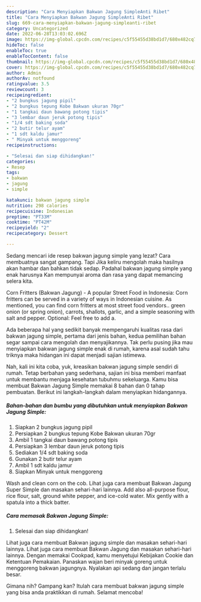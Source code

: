 ```yaml
---
description: "Cara Menyiapkan Bakwan Jagung SimpleAnti Ribet"
title: "Cara Menyiapkan Bakwan Jagung SimpleAnti Ribet"
slug: 669-cara-menyiapkan-bakwan-jagung-simpleanti-ribet
category: Uncategorized
date: 2022-06-28T13:03:02.696Z
image: https://img-global.cpcdn.com/recipes/c5f55455d38bd1d7/680x482cq70/bakwan-jagung-simple-foto-resep-utama.jpg
hideToc: false
enableToc: true
enableTocContent: false
thumbnail: https://img-global.cpcdn.com/recipes/c5f55455d38bd1d7/680x482cq70/bakwan-jagung-simple-foto-resep-utama.jpg
cover: https://img-global.cpcdn.com/recipes/c5f55455d38bd1d7/680x482cq70/bakwan-jagung-simple-foto-resep-utama.jpg
author: Admin
authorAv: notfound
ratingvalue: 3.5
reviewcount: 3
recipeingredient:
- "2 bungkus jagung pipil"
- "2 bungkus tepung Kobe Bakwan ukuran 70gr"
- "1 tangkai daun bawang potong tipis"
- "3 lembar daun jeruk potong tipis"
- "1/4 sdt baking soda"
- "2 butir telur ayam"
- "1 sdt kaldu jamur"
- " Minyak untuk menggoreng"
recipeinstructions:

- "Selesai dan siap dihidangkan!"
categories:
- Resep
tags:
- bakwan
- jagung
- simple

katakunci: bakwan jagung simple 
nutrition: 298 calories
recipecuisine: Indonesian
preptime: "PT33M"
cooktime: "PT42M"
recipeyield: "2"
recipecategory: Dessert

---
```



Sedang mencari ide resep bakwan jagung simple yang lezat? Cara membuatnya sangat gampang. Tapi Jika keliru mengolah maka hasilnya akan hambar dan bahkan tidak sedap. Padahal bakwan jagung simple yang enak harusnya Kan mempunyai aroma dan rasa yang dapat memancing selera kita.


Corn Fritters (Bakwan Jagung) - A popular Street Food in Indonesia: Corn fritters can be served in a variety of ways in Indonesian cuisine. As mentioned, you can find corn fritters at most street food vendors.. green onion (or spring onion), carrots, shallots, garlic, and a simple seasoning with salt and pepper. Optional: Feel free to add a.

Ada beberapa hal yang sedikit banyak mempengaruhi kualitas rasa dari bakwan jagung simple, pertama dari jenis bahan, kedua pemilihan bahan segar sampai cara mengolah dan menyajikannya. Tak perlu pusing jika mau menyiapkan bakwan jagung simple enak di rumah, karena asal sudah tahu triknya maka hidangan ini dapat menjadi sajian istimewa.


Nah, kali ini kita coba, yuk, kreasikan bakwan jagung simple sendiri di rumah. Tetap berbahan yang sederhana, sajian ini bisa memberi manfaat untuk membantu menjaga kesehatan tubuhmu sekeluarga. Kamu bisa membuat Bakwan Jagung Simple memakai 8 bahan dan 0 tahap pembuatan. Berikut ini langkah-langkah dalam menyiapkan hidangannya.

<!--inarticleads1-->

##### Bahan-bahan dan bumbu yang dibutuhkan untuk menyiapkan Bakwan Jagung Simple:

1. Siapkan 2 bungkus jagung pipil
1. Persiapkan 2 bungkus tepung Kobe Bakwan ukuran 70gr
1. Ambil 1 tangkai daun bawang potong tipis
1. Persiapkan 3 lembar daun jeruk potong tipis
1. Sediakan 1/4 sdt baking soda
1. Gunakan 2 butir telur ayam
1. Ambil 1 sdt kaldu jamur
1. Siapkan  Minyak untuk menggoreng


Wash and clean corn on the cob. Lihat juga cara membuat Bakwan Jagung Super Simple dan masakan sehari-hari lainnya. Add also all-purpose flour, rice flour, salt, ground white pepper, and ice-cold water. Mix gently with a spatula into a thick batter. 

<!--inarticleads2-->

##### Cara memasak Bakwan Jagung Simple:


1. Selesai dan siap dihidangkan!

Lihat juga cara membuat Bakwan jagung simple dan masakan sehari-hari lainnya. Lihat juga cara membuat Bakwan Jagung dan masakan sehari-hari lainnya. Dengan memakai Cookpad, kamu menyetujui Kebijakan Cookie dan Ketentuan Pemakaian. Panaskan wajan beri minyak goreng untuk menggoreng bakwan jagungnya. Nyalakan api sedang dan jangan terlalu besar. 

Gimana nih? Gampang kan? Itulah cara membuat bakwan jagung simple yang bisa anda praktikkan di rumah. Selamat mencoba!
